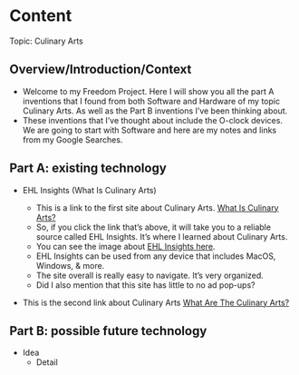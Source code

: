 # Content
Topic: Culinary Arts

## Overview/Introduction/Context
* Welcome to my Freedom Project. Here I will show you all the part A inventions that I found from both Software and Hardware of my topic Culinary Arts. As well as the Part B inventions I’ve been thinking about.
* These inventions that I’ve thought about include the O-clock devices. We are going to start with Software and here are my notes and links from my Google Searches.

## Part A: existing technology
* EHL Insights (What Is Culinary Arts)
  * This is a link to the first site about Culinary Arts. [What Is Culinary Arts?](https://hospitalityinsights.ehl.edu/culinary-arts#:~:text=So%2C%20put%20simply%2C%20culinary%20arts,professions%20that%20involve%20food%20service)
  * So, if you click the link that’s above, it will take you to a reliable source called EHL Insights. It’s where I learned about Culinary Arts.
  * You can see the image about [EHL Insights here](https://info.ehl.edu/hubfs/Hospitality_Insights_EHL_Master_In_Global-Hospitality_Business_Header_001.jpg).
  * EHL Insights can be used from any device that includes MacOS, Windows, & more.
  * The site overall is really easy to navigate. It’s very organized.
  * Did I also mention that this site has little to no ad pop-ups?

* This is the second link about Culinary Arts [What Are The Culinary Arts?](https://www.escoffier.edu/blog/culinary-arts/what-are-the-culinary-arts/)



## Part B: possible future technology
* Idea
  * Detail
